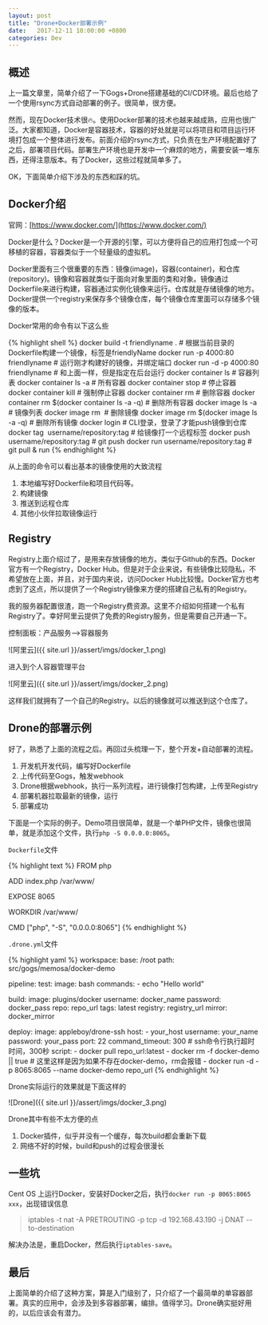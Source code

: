 ```yaml
---
layout: post
title: "Drone+Docker部署示例"
date:   2017-12-11 10:00:00 +0800
categories: Dev
---
```

## 概述

上一篇文章里，简单介绍了一下Gogs+Drone搭建基础的CI/CD环境。最后也给了一个使用rsync方式自动部署的例子。很简单，很方便。

然而，现在Docker技术很🔥。使用Docker部署的技术也越来越成熟，应用也很广泛。大家都知道，Docker是容器技术，容器的好处就是可以将项目和项目运行环境打包成一个整体进行发布。前面介绍的rsync方式，只负责在生产环境配置好了之后，部署项目代码。部署生产环境也是开发中一个麻烦的地方，需要安装一堆东西，还得注意版本。有了Docker，这些过程就简单多了。

OK，下面简单介绍下涉及的东西和踩的坑。

## Docker介绍

官网：[https://www.docker.com/](https://www.docker.com/)

Docker是什么？Docker是一个开源的引擎，可以方便将自己的应用打包成一个可移植的容器，容器类似于一个轻量级的虚拟机。

Docker里面有三个很重要的东西：镜像(image)，容器(container)，和仓库(repository)。镜像和容器就类似于面向对象里面的类和对象。镜像通过Dockerfile来进行构建，容器通过实例化镜像来运行。仓库就是存储镜像的地方。Docker提供一个registry来保存多个镜像仓库，每个镜像仓库里面可以存储多个镜像的版本。

Docker常用的命令有以下这么些

{% highlight shell %}
docker build -t friendlyname . # 根据当前目录的Dockerfile构建一个镜像，标签是friendlyName
docker run -p 4000:80 friendlyname  # 运行刚才构建好的镜像，并绑定端口
docker run -d -p 4000:80 friendlyname  # 和上面一样，但是指定在后台运行
docker container ls  # 容器列表
docker container ls -a  # 所有容器
docker container stop <hash>  # 停止容器
docker container kill <hash>  # 强制停止容器
docker container rm <hash>  # 删除容器
docker container rm $(docker container ls -a -q)  # 删除所有容器
docker image ls -a  # 镜像列表
docker image rm <image id>  # 删除镜像
docker image rm $(docker image ls -a -q)  # 删除所有镜像
docker login  # CLI登录，登录了才能push镜像到仓库
docker tag <image> username/repository:tag  # 给镜像打一个远程标签
docker push username/repository:tag  # git push
docker run username/repository:tag  # git pull & run
{% endhighlight %}

从上面的命令可以看出基本的镜像使用的大致流程

1. 本地编写好Dockerfile和项目代码等。
2. 构建镜像
3. 推送到远程仓库
4. 其他小伙伴拉取镜像运行

## Registry

Registry上面介绍过了，是用来存放镜像的地方。类似于Github的东西。Docker官方有一个Registry，Docker Hub。但是对于企业来说，有些镜像比较隐私，不希望放在上面，并且，对于国内来说，访问Docker Hub比较慢。Docker官方也考虑到了这点，所以提供了一个Registry镜像来方便的搭建自己私有的Registry。

我的服务器配置很渣，跑一个Registry费资源。这里不介绍如何搭建一个私有Registry了。幸好阿里云提供了免费的Registry服务，但是需要自己开通一下。

控制面板：产品服务-->容器服务

![阿里云]({{ site.url }}/assert/imgs/docker_1.png)

进入到个人容器管理平台

![阿里云]({{ site.url }}/assert/imgs/docker_2.png)

这样我们就拥有了一个自己的Registry。以后的镜像就可以推送到这个仓库了。

## Drone的部署示例

好了，熟悉了上面的流程之后。再回过头梳理一下，整个开发+自动部署的流程。

1. 开发机开发代码，编写好Dockerfile
2. 上传代码至Gogs，触发webhook
3. Drone根据webhook，执行一系列流程，进行镜像打包构建，上传至Registry
4. 部署机器拉取最新的镜像，运行
5. 部署成功

下面是一个实际的例子。Demo项目很简单，就是一个单PHP文件，镜像也很简单，就是添加这个文件，执行`php -S 0.0.0.0:8065`。

`Dockerfile`文件

{% highlight text %}
FROM php

ADD index.php /var/www/

EXPOSE  8065

WORKDIR /var/www/

CMD ["php", "-S", "0.0.0.0:8065"]
{% endhighlight %}

`.drone.yml`文件

{% highlight yaml %}
workspace:
  base: /root
  path: src/gogs/memosa/docker-demo

pipeline:
  test:
    image: bash
    commands:
      - echo "Hello world"

  build:
    image: plugins/docker
    username: docker_name
    password: docker_pass
    repo: repo_url
    tags: latest
    registry: registry_url
    mirror: docker_mirror

  deploy:
    image: appleboy/drone-ssh
    host:
      - your_host
    username: your_name
    password: your_pass
    port: 22
    command_timeout: 300 # ssh命令行执行超时时间，300秒
    script:
      - docker pull repo_url:latest
      - docker rm -f docker-demo || true # 这里这样是因为如果不存在docker-demo，rm会报错
      - docker run -d -p 8065:8065 --name docker-demo repo_url
{% endhighlight %}

Drone实际运行的效果就是下面这样的

![Drone]({{ site.url }}/assert/imgs/docker_3.png)

Drone其中有些不太方便的点

1. Docker插件，似乎并没有一个缓存，每次build都会重新下载
2. 网络不好的时候，build和push的过程会很漫长

## 一些坑

Cent OS 上运行Docker，安装好Docker之后，执行`docker run -p 8065:8065 xxx`，出现错误信息

> iptables -t nat -A PRETROUTING -p tcp -d 192.168.43.190 -j DNAT --to-destination

解决办法是，重启Docker，然后执行`iptables-save`。

## 最后

上面简单的介绍了这种方案，算是入门级别了，只介绍了一个最简单的单容器部署。真实的应用中，会涉及到多容器部署，编排。值得学习。Drone确实挺好用的，以后应该会有潜力。